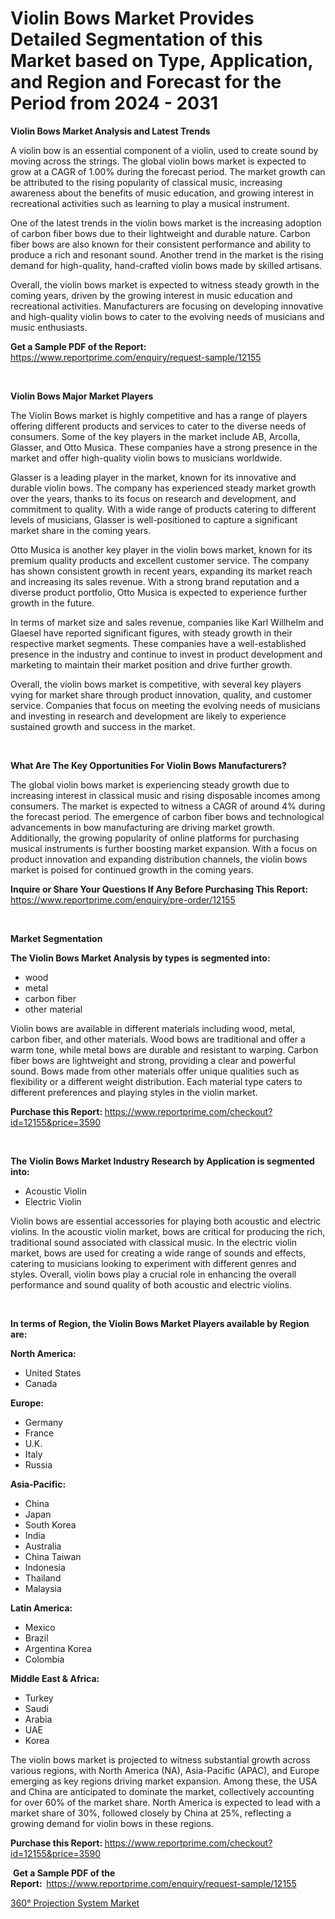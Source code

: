 <p><h1>Violin Bows Market Provides Detailed Segmentation of this Market based on Type, Application, and Region and Forecast for the Period from 2024 - 2031</h1></p><p><strong>Violin Bows Market Analysis and Latest Trends</strong></p>
<p><p>A violin bow is an essential component of a violin, used to create sound by moving across the strings. The global violin bows market is expected to grow at a CAGR of 1.00% during the forecast period. The market growth can be attributed to the rising popularity of classical music, increasing awareness about the benefits of music education, and growing interest in recreational activities such as learning to play a musical instrument.</p><p>One of the latest trends in the violin bows market is the increasing adoption of carbon fiber bows due to their lightweight and durable nature. Carbon fiber bows are also known for their consistent performance and ability to produce a rich and resonant sound. Another trend in the market is the rising demand for high-quality, hand-crafted violin bows made by skilled artisans.</p><p>Overall, the violin bows market is expected to witness steady growth in the coming years, driven by the growing interest in music education and recreational activities. Manufacturers are focusing on developing innovative and high-quality violin bows to cater to the evolving needs of musicians and music enthusiasts.</p></p>
<p><strong>Get a Sample PDF of the Report:&nbsp;</strong> <a href="https://www.reportprime.com/enquiry/request-sample/12155">https://www.reportprime.com/enquiry/request-sample/12155</a></p>
<p>&nbsp;</p>
<p><strong>Violin Bows Major Market Players</strong></p>
<p><p>The Violin Bows market is highly competitive and has a range of players offering different products and services to cater to the diverse needs of consumers. Some of the key players in the market include AB, Arcolla, Glasser, and Otto Musica. These companies have a strong presence in the market and offer high-quality violin bows to musicians worldwide.</p><p>Glasser is a leading player in the market, known for its innovative and durable violin bows. The company has experienced steady market growth over the years, thanks to its focus on research and development, and commitment to quality. With a wide range of products catering to different levels of musicians, Glasser is well-positioned to capture a significant market share in the coming years.</p><p>Otto Musica is another key player in the violin bows market, known for its premium quality products and excellent customer service. The company has shown consistent growth in recent years, expanding its market reach and increasing its sales revenue. With a strong brand reputation and a diverse product portfolio, Otto Musica is expected to experience further growth in the future.</p><p>In terms of market size and sales revenue, companies like Karl Willhelm and Glaesel have reported significant figures, with steady growth in their respective market segments. These companies have a well-established presence in the industry and continue to invest in product development and marketing to maintain their market position and drive further growth.</p><p>Overall, the violin bows market is competitive, with several key players vying for market share through product innovation, quality, and customer service. Companies that focus on meeting the evolving needs of musicians and investing in research and development are likely to experience sustained growth and success in the market.</p></p>
<p>&nbsp;</p>
<p><strong>What Are The Key Opportunities For Violin Bows Manufacturers?</strong></p>
<p><p>The global violin bows market is experiencing steady growth due to increasing interest in classical music and rising disposable incomes among consumers. The market is expected to witness a CAGR of around 4% during the forecast period. The emergence of carbon fiber bows and technological advancements in bow manufacturing are driving market growth. Additionally, the growing popularity of online platforms for purchasing musical instruments is further boosting market expansion. With a focus on product innovation and expanding distribution channels, the violin bows market is poised for continued growth in the coming years.</p></p>
<p><strong>Inquire or Share Your Questions If Any Before Purchasing This Report:</strong> <a href="https://www.reportprime.com/enquiry/pre-order/12155">https://www.reportprime.com/enquiry/pre-order/12155</a></p>
<p>&nbsp;</p>
<p><strong>Market Segmentation</strong></p>
<p><strong>The Violin Bows Market Analysis by types is segmented into:</strong></p>
<p><ul><li>wood</li><li>metal</li><li>carbon fiber</li><li>other material</li></ul></p>
<p><p>Violin bows are available in different materials including wood, metal, carbon fiber, and other materials. Wood bows are traditional and offer a warm tone, while metal bows are durable and resistant to warping. Carbon fiber bows are lightweight and strong, providing a clear and powerful sound. Bows made from other materials offer unique qualities such as flexibility or a different weight distribution. Each material type caters to different preferences and playing styles in the violin market.</p></p>
<p><strong>Purchase this Report:&nbsp;</strong><a href="https://www.reportprime.com/checkout?id=12155&price=3590">https://www.reportprime.com/checkout?id=12155&price=3590</a></p>
<p>&nbsp;</p>
<p><strong>The Violin Bows Market Industry Research by Application is segmented into:</strong></p>
<p><ul><li>Acoustic Violin</li><li>Electric Violin</li></ul></p>
<p><p>Violin bows are essential accessories for playing both acoustic and electric violins. In the acoustic violin market, bows are critical for producing the rich, traditional sound associated with classical music. In the electric violin market, bows are used for creating a wide range of sounds and effects, catering to musicians looking to experiment with different genres and styles. Overall, violin bows play a crucial role in enhancing the overall performance and sound quality of both acoustic and electric violins.</p></p>
<p>&nbsp;</p>
<p><strong>In terms of Region, the Violin Bows Market Players available by Region are:</strong></p>
<p>
    <p> <strong> North America: </strong>
        <ul>
            <li>United States</li>
            <li>Canada</li>
        </ul>
        </p> 
    <p> <strong> Europe: </strong>
        <ul>
            <li>Germany</li>
            <li>France</li>
            <li>U.K.</li>
            <li>Italy</li>
            <li>Russia</li>
        </ul>
        </p> 
    <p> <strong> Asia-Pacific: </strong>
        <ul>
            <li>China</li>
            <li>Japan</li>
            <li>South Korea</li>
            <li>India</li>
            <li>Australia</li>
            <li>China Taiwan</li>
            <li>Indonesia</li>
            <li>Thailand</li>
            <li>Malaysia</li>
        </ul>
        </p> 
    <p> <strong> Latin America: </strong>
        <ul>
            <li>Mexico</li>
            <li>Brazil</li>
            <li>Argentina Korea</li>
            <li>Colombia</li>
        </ul>
        </p> 
    <p> <strong> Middle East & Africa: </strong>
        <ul>
            <li>Turkey</li>
            <li>Saudi</li>
            <li>Arabia</li>
            <li>UAE</li>
            <li>Korea</li>
        </ul>
    </p>
    </p>
<p><p>The violin bows market is projected to witness substantial growth across various regions, with North America (NA), Asia-Pacific (APAC), and Europe emerging as key regions driving market expansion. Among these, the USA and China are anticipated to dominate the market, collectively accounting for over 60% of the market share. North America is expected to lead with a market share of 30%, followed closely by China at 25%, reflecting a growing demand for violin bows in these regions.</p></p>
<p><strong>Purchase this Report: </strong><a href="https://www.reportprime.com/checkout?id=12155&price=3590">https://www.reportprime.com/checkout?id=12155&price=3590</a></p>
<p>&nbsp;<strong>Get a Sample PDF of the Report:&nbsp;&nbsp;</strong><a href="https://www.reportprime.com/enquiry/request-sample/12155">https://www.reportprime.com/enquiry/request-sample/12155</a></p>
<p><strong></strong></p>
<p><p><a href="https://cute-banjo-8ca.notion.site/360-Projection-System-Market-Size-Share-Trends-Analysis-Report-By-Application-Regional-Outlook--dac4996c80b34ca7857667b5f5b0ad4d">360° Projection System Market</a></p></p>